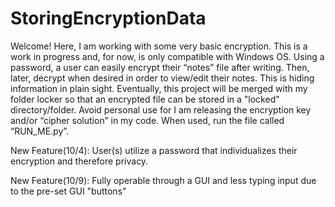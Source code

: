 # StoringEncryptionData

Welcome!
Here, I am working with some very basic encryption. This is a work in progress and, for now, is only compatible with Windows OS. Using a password, a user can easily encrypt their “notes” file after writing. Then, later, decrypt when desired in order to view/edit their notes. This is hiding information in plain sight. Eventually, this project will be merged with my folder locker so that an encrypted file can be stored in a "locked" directory/folder. Avoid personal use for I am releasing the encryption key and/or “cipher solution” in my code. When used, run the file called “RUN_ME.py”.

New Feature(10/4): User(s) utilize a password that individualizes their encryption and therefore privacy.

New Feature(10/9): Fully operable through a GUI and less typing input due to the pre-set GUI "buttons"
